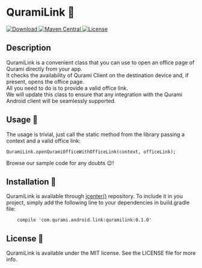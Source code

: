 # QuramiLink 🔗

[ ![Download](https://api.bintray.com/packages/qurami-robot/maven/quramilink/images/download.svg) ](https://bintray.com/qurami-robot/maven/quramilink/_latestVersion)
[ ![Maven Central](https://maven-badges.herokuapp.com/maven-central/com.qurami.android.link/quramilink/badge.svg?style=flat) ](https://maven-badges.herokuapp.com/maven-central/com.qurami.android.link/quramilink/)
[ ![License](https://img.shields.io/badge/license-MIT-lightgrey.svg?style=flat) ](https://github.com/qurami/QuramiLink-Android/blob/master/LICENSE)


## Description

QuramiLink is a convenient class that you can use to open an office page of Qurami directly from your app.  
It checks the availability of Qurami Client on the destination device and, if present, opens the office page.   
All you need to do is to provide a valid office link.   
We will update this class to ensure that any integration with the Qurami Android client will be seamlessly supported.

## Usage 📖

The usage is trivial, just call the static method from the library passing a context and a valid office link:

```
QuramiLink.openQuramiOfficeWithOfficeLink(context, officeLink);
```

Browse our sample code for any doubts :wink:!


## Installation 🔨

QuramiLink is available through [jcenter()](https://bintray.com) repository.
To include it in you project, simply add the following line to your dependencies in build.gradle file:

```
    compile 'com.qurami.android.link:quramilink:0.1.0'
```


## License 📃

QuramiLink is available under the MIT license. See the LICENSE file for more info.
